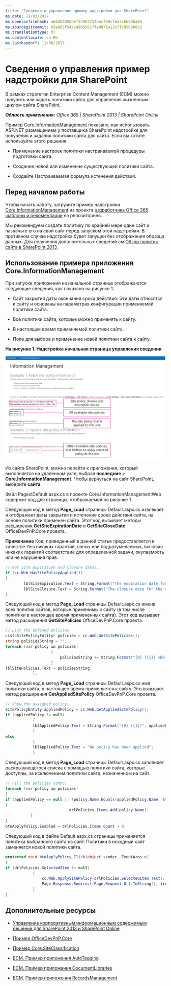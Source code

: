 ```yaml
---
title: "Сведения о управления пример надстройки для SharePoint"
ms.date: 11/03/2017
ms.openlocfilehash: ab6d8405bbef33063f54aecf00cfbd3c6b206a0d
ms.sourcegitcommit: 65e885f547ca9055617fe0871a13c7fc85086032
ms.translationtype: MT
ms.contentlocale: ru-RU
ms.lasthandoff: 11/06/2017
---
```

# <a name="information-management-sample-add-in-for-sharepoint"></a>Сведения о управления пример надстройки для SharePoint
В рамках стратегии Enterprise Content Management (ECM) можно получить или задать политики сайта для управления жизненным циклом сайта SharePoint.
    
_**Область применения:** Office 365 | SharePoint 2013 | SharePoint Online_

Пример [Core.InformationManagement](https://github.com/SharePoint/PnP/tree/master/Samples/Core.InformationManagement) показано, как использовать ASP.NET размещением у поставщика SharePoint надстройке для получения и задания политики сайта для сайта. Если вы хотите используйте этого решения:

- Применение настроек политики настраиваемой процедуры подготовки сайта. 
    
- Создание новой или изменение существующей политики сайта.
    
- Создайте Настраиваемая формула истечения действия. 
    
## <a name="before-you-begin"></a>Перед началом работы
<a name="sectionSection0"> </a>

Чтобы начать работу, загрузите пример надстройки [Core.InformationManagement](https://github.com/SharePoint/PnP/tree/master/Samples/Core.InformationManagement) из проекта [разработчика Office 365 шаблоны и рекомендации](https://github.com/SharePoint/PnP/tree/dev) на репозиториев.

Мы рекомендуем создать политику по крайней мере один сайт и назначьте его на свой сайт перед запуском этой надстройки. В противном случае надстройка будет запущен без отображения образца данных. Для получения дополнительных сведений см [Обзор политик сайта в SharePoint 2013](http://technet.microsoft.com/en-US/library/jj219569%28v=office.15%29.aspx).

## <a name="using-the-coreinformationmanagement-sample-app"></a>Использование примера приложения Core.InformationManagement
<a name="sectionSection1"> </a>

При запуске приложения на начальной странице отображаются следующие сведения, как показано на рисунке 1:

- Сайт закрытия даты окончания срока действия. Эти даты относятся к сайту и основаны на параметрах конфигурации применяемой политики сайта.
    
- Все политики сайта, которые можно применять к сайту.
    
- В настоящее время применяемой политики сайта.
    
- Поле для выбора и применение новой политики сайта к сайту.

**На рисунке 1. Надстройка начальная страница управления сведения**

![Снимок экрана с помощью надстройки в начало страницы, с помощью значения закрытия и срока действия политики сайта, политики доступны и применяемые сайта и другие политики, применяемые выделенными.](media/8c5f39f7-700d-4300-bcc4-9ed9edf0e155.png)

Из сайта SharePoint, можно перейти к приложения, который выполняется на удаленном узле, выбрав **последние** > **Core.InformationManagement**. Чтобы вернуться на сайт SharePoint, выберите **сайта**.

Файл Pages\Default.aspx.cs в проекте Core.InformationManagementWeb содержит код для страницы, отображаемой на рисунке 1. 

Следующий код в метод **Page_Load** страницы Default.aspx.cs извлекает и отображает даты закрытия и истечение срока действия сайта, на основе политики применен сайта. Этот код вызывает методы расширения **GetSiteExpirationDate** и **GetSiteCloseDate** OfficeDevPnP.Core проекта.
    
**Примечание**  Код, приведенный в данной статье предоставляется в качестве-без никаких гарантий, явных или подразумеваемых, включая никаких гарантий соответствие для определенной задачи, окупаемость или не нарушения прав.

```C#
// Get site expiration and closure dates.
if (cc.Web.HasSitePolicyApplied())
{
        lblSiteExpiration.Text = String.Format("The expiration date for the site is {0}", cc.Web.GetSiteExpirationDate());
        lblSiteClosure.Text = String.Format("The closure date for the site is {0}", cc.Web.GetSiteCloseDate());
}

```

Следующий код в метод **Page_Load** страницы Default.aspx.cs имена всех политик сайтов, которые применимы к сайту (в том числе политики в настоящее время примененных сайта). Этот код вызывает метод расширения **GetSitePolicies** OfficeDevPnP.Core проекта.

```C#
// List the defined policies.
List<SitePolicyEntity> policies = cc.Web.GetSitePolicies();
string policiesString = "";
foreach (var policy in policies)
                    {
                        policiesString += String.Format("{0} ({1}) <BR />", policy.Name, policy.Description);
                    }
lblSitePolicies.Text = policiesString;
            };

```

Следующий код в метод **Page_Load** страницы Default.aspx.cs имя политики сайта, в настоящее время применяется к сайту. Это вызывает метод расширения **GetAppliedSitePolicy** OfficeDevPnP.Core проекта.

```C#
// Show the assigned policy.
SitePolicyEntity appliedPolicy = cc.Web.GetAppliedSitePolicy();
if (appliedPolicy != null)
            {
            lblAppliedPolicy.Text = String.Format("{0} ({1})", appliedPolicy.Name, appliedPolicy.Description);
            }
else
            {
            lblAppliedPolicy.Text = "No policy has been applied";
            }

```

Следующий код в метод **Page_Load** страницы Default.aspx.cs заполняет раскрывающегося списка с помощью политики сайта, которые доступны, за исключением политики сайта, назначенном на сайт.

```C#
// Fill the policies combo.
foreach (var policy in policies)
{
if (appliedPolicy == null || !policy.Name.Equals(appliedPolicy.Name, StringComparison.InvariantCultureIgnoreCase))
{
                            drlPolicies.Items.Add(policy.Name);
           }
}
btnApplyPolicy.Enabled = drlPolicies.Items.Count > 0;

```

Следующий код в файле Default.aspx.cs страницы применяется политика выбранного сайта на сайт. Политики в исходный сайт заменяется новой политики сайта. 

```C#
protected void btnApplyPolicy_Click(object sender, EventArgs e)
{
if (drlPolicies.SelectedItem != null)
            {
                cc.Web.ApplySitePolicy(drlPolicies.SelectedItem.Text);
                Page.Response.Redirect(Page.Request.Url.ToString(), true);
            }
}

```

## <a name="additional-resources"></a>Дополнительные ресурсы
<a name="bk_addresources"> </a>

-  [Управление корпоративным информационным содержимым решений для SharePoint 2013 и SharePoint Online](Enterprise-Content-Management-solutions-for-SharePoint-2013-and-SharePoint-Online.md)
    
-  [Пример OfficeDevPnP.Core](https://github.com/SharePoint/PnP-Sites-Core/tree/master/Core)
    
-  [Пример Core.SiteClassification](https://github.com/SharePoint/PnP/tree/master/Samples/Core.SiteClassification)
    
-  [ECM. Пример приложения AutoTagging](https://github.com/SharePoint/PnP/tree/master/Samples/ECM.AutoTagging)
    
-  [ECM. Пример приложения DocumentLibraries](https://github.com/SharePoint/PnP/tree/master/Samples/ECM.DocumentLibraries)
    
-  [ECM. Пример приложения RecordsManagement](https://github.com/SharePoint/PnP/tree/master/Samples/ECM.RecordsManagement)
